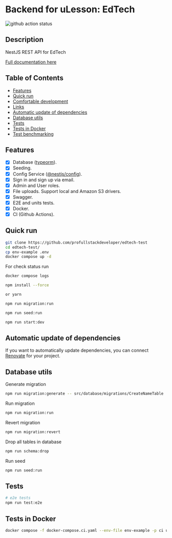 # Backend for uLesson: EdTech

![github action status](https://github.com/brocoders/nestjs-boilerplate/actions/workflows/docker-e2e.yml/badge.svg)


## Description <!-- omit in toc -->

NestJS REST API for EdTech

[Full documentation here](/docs/readme.md)

## Table of Contents <!-- omit in toc -->

- [Features](#features)
- [Quick run](#quick-run)
- [Comfortable development](#comfortable-development)
- [Links](#links)
- [Automatic update of dependencies](#automatic-update-of-dependencies)
- [Database utils](#database-utils)
- [Tests](#tests)
- [Tests in Docker](#tests-in-docker)
- [Test benchmarking](#test-benchmarking)

## Features

- [x] Database ([typeorm](https://www.npmjs.com/package/typeorm)).
- [x] Seeding.
- [x] Config Service ([@nestjs/config](https://www.npmjs.com/package/@nestjs/config)).
- [x] Sign in and sign up via email.
- [x] Admin and User roles.
- [x] File uploads. Support local and Amazon S3 drivers.
- [x] Swagger.
- [x] E2E and units tests.
- [x] Docker.
- [x] CI (Github Actions).

## Quick run

```bash
git clone https://github.com/profullstackdeveloper/edtech-test
cd edtech-test/
cp env-example .env
docker compose up -d
```

For check status run

```bash
docker compose logs
```

```bash
npm install --force

or yarn

npm run migration:run

npm run seed:run

npm run start:dev
```

## Automatic update of dependencies

If you want to automatically update dependencies, you can connect [Renovate](https://github.com/marketplace/renovate) for your project.

## Database utils

Generate migration

```bash
npm run migration:generate -- src/database/migrations/CreateNameTable
```

Run migration

```bash
npm run migration:run
```

Revert migration

```bash
npm run migration:revert
```

Drop all tables in database

```bash
npm run schema:drop
```

Run seed

```bash
npm run seed:run
```

## Tests

```bash
# e2e tests
npm run test:e2e
```

## Tests in Docker

```bash
docker compose -f docker-compose.ci.yaml --env-file env-example -p ci up --build --exit-code-from api && docker compose -p ci rm -svf
```